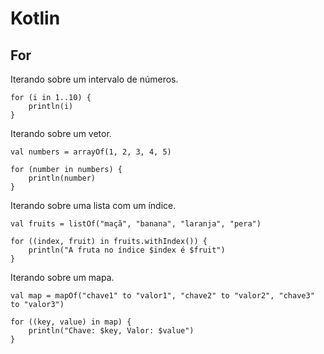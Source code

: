 # Kotlin

## For

Iterando sobre um intervalo de números.

```
for (i in 1..10) {
    println(i)
}
```

Iterando sobre um vetor.

```
val numbers = arrayOf(1, 2, 3, 4, 5)

for (number in numbers) {
    println(number)
}
```

Iterando sobre uma lista com um índice.

```
val fruits = listOf("maçã", "banana", "laranja", "pera")

for ((index, fruit) in fruits.withIndex()) {
    println("A fruta no índice $index é $fruit")
}
```

Iterando sobre um mapa.

```
val map = mapOf("chave1" to "valor1", "chave2" to "valor2", "chave3" to "valor3")

for ((key, value) in map) {
    println("Chave: $key, Valor: $value")
}
```

